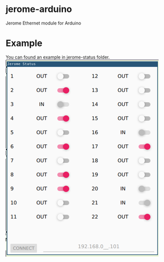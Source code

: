# jerome-arduino
Jerome Ethernet module for Arduino

# Example
You can found an example in jerome-status folder.
![SCREENSHOT](jerome-status/scrot.png)
